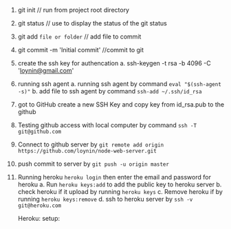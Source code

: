 1. git init // run from project root directory
2. git status // use to display the status of the git status
3. git add `file or folder` // add file to commit 
4. git commit -m 'Initial commit' //commit to git

5. create the ssh key for authencation
    a. ssh-keygen -t rsa -b 4096 -C 'loynin@gmail.com'

6. running ssh agent
    a. running ssh agent by command `eval "$(ssh-agent -s)"`
    b. add file to ssh agent by command `ssh-add ~/.ssh/id_rsa`

7. got to GitHub create a new SSH Key and copy key from id_rsa.pub to the github

8. Testing github access with local computer by command `ssh -T git@github.com`

9. Connect to github server by `git remote add origin https://github.com/loynin/node-web-server.git`

10. push commit to server by `git push -u origin master`

11. Running heroku `heroku login` then enter the email and password for heroku
    a. Run `heroku keys:add` to add the public key to heroku server
    b. check heroku if it upload by running `heroku keys`
    c. Remove heroku if by running `heroku keys:remove`
    d. ssh to heroku server by `ssh -v git@heroku.com`

    Heroku: setup:
    
